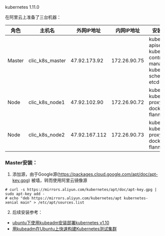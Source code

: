 kubernetes 1.11.0

在阿里云上准备了三台机器：

角色 | 主机名 | 外网IP地址 | 内网IP地址 | 安装服务
---- | --- | --- | --- | ---
Master | clic_k8s_master | 47.92.173.92|172.26.90.75 | kube-apiserver kube-controller-manager kube-scheduler etcd(2.2.5)
Node | clic_k8s_node1 | 47.92.102.90|172.26.90.72 | kubelet kube-proxy docker flannel
Node | clic_k8s_node2 | 47.92.167.112|172.26.90.73 | kubelet kube-proxy docker flannel

### Master安装：
1. 添加源，由于Google源(https://packages.cloud.google.com/apt/doc/apt-key.gpg) 被墙，转而使用阿里云镜像源
```shell
# curl -s https://mirrors.aliyun.com/kubernetes/apt/doc/apt-key.gpg | sudo apt-key add -
# echo "deb https://mirrors.aliyun.com/kubernetes/apt kubernetes-xenial main" > /etc/apt/sources.list
```
2. 后续安装参考：
* [ubuntu下使用kubeadm安装部署kubernetes v1.10](https://blog.csdn.net/qq_37423198/article/details/79762687)
* [用kubeadm在Ubuntu上快速构建Kubernetes测试集群](https://github.com/rootsongjc/kubernetes-handbook/blob/master/practice/install-kubernetes-on-ubuntu-server-16.04-with-kubeadm.md)
